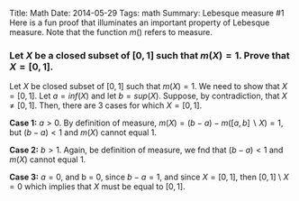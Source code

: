 Title:  Math
Date: 2014-05-29
Tags: math
Summary: Lebesque measure #1
Here is a fun proof that illuminates an important property of Lebesque measure.  Note that the function $m()$ refers to measure.

### Let $X$ be a closed subset of $[0,1]$ such that $m(X) = 1$.  Prove that $X = [0, 1]$. ###

Let $X$ be closed subset of $[0,1]$ such that $m(X) = 1$.  We need to show that $X= [0,1]$.  Let $a=inf(X)$ and let $b=sup(X)$.  Suppose, by contradiction, that $X \neq [0, 1]$.  Then, there are 3 cases for which $X=[0, 1]$.  

**Case 1:**  $a > 0$.  By definition of measure, $m(X) = (b -a) - m([a, b]\backslash X) = 1$, but $(b - a) < 1$ and $m(X)$ cannot equal $1$.  

**Case 2:**  $b > 1$.  Again, be definition of measure, we fnd that $(b - a) < 1$ and $m(X)$ cannot equal $1$.  

**Case 3:**  $a = 0$, and b = $0$, since $b - a = 1$, and since $X = [0, 1]$, then $[0, 1]$ \ $X = 0$ which implies that $X$ must be equal to $[0, 1]$.